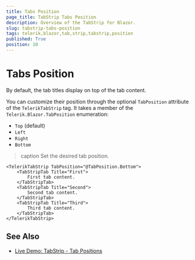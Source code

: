 ```yaml
---
title: Tabs Position
page_title: TabStrip Tabs Position
description: Overview of the TabStrip for Blazor.
slug: tabstrip-tabs-position
tags: telerik,blazor,tab,strip,tabstrip,position
published: True
position: 10
---
```


# Tabs Position

By default, the tab titles display on top of the tab content.

You can customize their position through the optional `TabPosition` attribute of the `TelerikTabStrip` tag. It takes a member of the `Telerik.Blazor.TabPosition` enumeration:

* `Top` (default)
* `Left`
* `Right`
* `Bottom`

>caption Set the desired tab position.

````CSHTML
<TelerikTabStrip TabPosition="@TabPosition.Bottom">
    <TabStripTab Title="First">
        First tab content.
    </TabStripTab>
    <TabStripTab Title="Second">
        Second tab content.        
    </TabStripTab>
    <TabStripTab Title="Third">
        Third tab content.
    </TabStripTab>
</TelerikTabStrip>
````

## See Also

  * [Live Demo: TabStrip - Tab Positions](https://demos.telerik.com/blazor-ui/tabstrip/tab-positions)